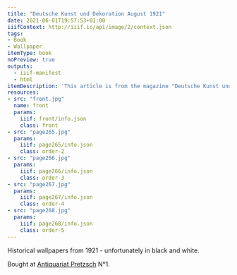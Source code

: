 ```yaml
---
title: "Deutsche Kunst und Dekoration August 1921"
date: 2021-06-01T19:57:53+01:00
iiifContext: http://iiif.io/api/image/2/context.json
tags:
- Book
- Wallpaper
itemType: book
noPreview: true
outputs:
  - iiif-manifest
  - html
itemDescription: 'This article is from the magazine "Deutsche Kunst und Dekoration Illustrierte Monatshefte für moderne Malerei, Plastik, Architektur, Wohnungs-Kunst und künstlerische Frauenarbeiten", 24th year, issue 11, published in August 1921 by Verlagsanstalt Alexander Koch, Darmstadt. <a class="worldcat" href="http://www.worldcat.org/oclc/442388049">&nbsp;</a>'
resources:
- src: "front.jpg"
  name: front
  params:
    iiif: front/info.json
    class: front
- src: "page265.jpg"
  params:
    iiif: page265/info.json
    class: order-2
- src: "page266.jpg"
  params:
    iiif: page266/info.json
    class: order-3
- src: "page267.jpg"
  params:
    iiif: page267/info.json
    class: order-4
- src: "page268.jpg"
  params:
    iiif: page268/info.json
    class: order-5
---
```


Historical wallpapers from 1921 - unfortunately in black and white.
<!--more-->

<div class="source">Bought at <a target="_blank" href="https://antiquariat-pretzsch.de/">Antiquariat Pretzsch</a> N°1.</div>
